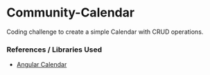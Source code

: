 # Community-Calendar
Coding challenge to create a simple Calendar with CRUD operations. 

### References / Libraries Used
- [Angular Calendar](https://mattlewis92.github.io/angular-calendar/#/kitchen-sink)
